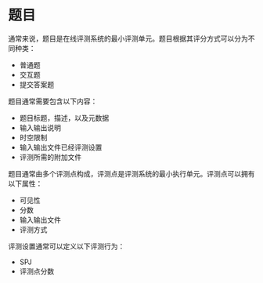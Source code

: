 # 题目

通常来说，题目是在线评测系统的最小评测单元。题目根据其评分方式可以分为不同种类：

- 普通题
- 交互题
- 提交答案题

题目通常需要包含以下内容：

- 题目标题，描述，以及元数据
- 输入输出说明
- 时空限制
- 输入输出文件已经评测设置
- 评测所需的附加文件

题目通常由多个评测点构成，评测点是评测系统的最小执行单元。评测点可以拥有以下属性：

- 可见性
- 分数
- 输入输出文件
- 评测方式

评测设置通常可以定义以下评测行为：

- SPJ
- 评测点分数
